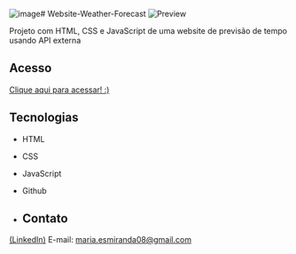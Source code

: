 ![image](https://github.com/MaduSales/Website-Weather-Forecast/assets/166547195/50424800-33d3-4ad3-8163-c438177f5707)# Website-Weather-Forecast
![Preview](https://github.com/MaduSales/Website-Weather-Forecast/assets/166547195/4a73b665-0a88-4162-8a1d-de64308131a2)

Projeto com HTML, CSS e JavaScript de uma website de previsão de tempo usando API externa

## Acesso

[Clique aqui para acessar! :)](https://madusales.github.io/Website-Weather-Forecast/)

## Tecnologias
- HTML
- CSS
- JavaScript
- Github

- ## Contato
[(LinkedIn)](www.linkedin.com/in/maria-eduarda-de-sales-78a04221b)
E-mail: maria.esmiranda08@gmail.com

